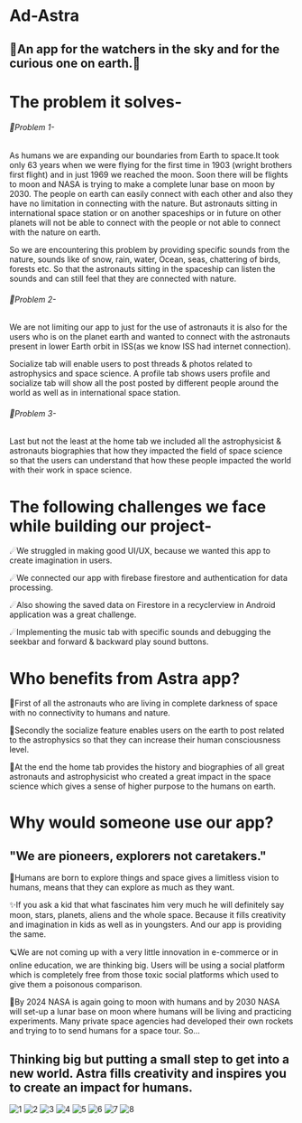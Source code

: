 # Ad-Astra

## 🌠An app for the watchers in the sky and for the curious one on earth.🌠

# The problem it solves-

###### 🚀Problem 1- 

As humans we are expanding our boundaries from Earth to space.It took only 63 years when we were flying for the first time in 1903 (wright brothers first flight) and in just 1969 we reached the moon. Soon there will be flights to moon and NASA is trying to make a complete lunar base on moon by 2030. The people on earth can easily connect with each other and also they have no limitation in connecting with the nature. But astronauts sitting in international space station or on another spaceships or in future on other planets will not be able to connect with the people or not able to connect with the nature on earth.

So we are encountering this problem by providing specific sounds from the nature, sounds like of snow, rain, water, Ocean, seas, chattering of birds, forests etc. So that the astronauts sitting in the spaceship can listen the sounds and can still feel that they are connected with nature.

###### 🚀Problem 2- 

We are not limiting our app to just for the use of astronauts it is also for the users who is on the planet earth and wanted to connect with the astronauts present in lower Earth orbit in ISS(as we know ISS had internet connection).

Socialize tab will enable users to post threads & photos related to astrophysics and space science. A profile tab shows users profile and socialize tab will show all the post posted by different people around the world as well as in international space station.

###### 🚀Problem 3- 

Last but not the least at the home tab we included all the astrophysicist & astronauts biographies that how they impacted the field of space science so that the users can understand that how these people impacted the world with their work in space science.

# The following challenges we face while building our project-
☄We struggled in making good UI/UX, because we wanted this app to create imagination in users.

☄We connected our app with firebase firestore and authentication for data processing.

☄Also showing the saved data on Firestore in a recyclerview in Android application was a great challenge.

☄Implementing the music tab with specific sounds and debugging the seekbar and forward & backward play sound buttons.

# Who benefits from Astra app? 
🌌First of all the astronauts who are living in complete darkness of space with no connectivity to humans and nature.

🌌Secondly the socialize feature enables users on the earth to post related to the astrophysics so that they can increase their human consciousness level.

🌌At the end the home tab provides the history and biographies of all great astronauts and astrophysicist who created a great impact in the space science which gives a sense of higher purpose to the humans on earth.

# Why would someone use our app?

## "We are pioneers, explorers not caretakers." 

🌟Humans are born to explore things and space gives a limitless vision to humans, means that they can explore as much as they want. 

✨If you ask a kid that what fascinates him very much he will definitely say moon, stars, planets, aliens and the whole space. 
Because it fills creativity and imagination in kids as well as in youngsters. And our app is providing the same.

🪐We are not coming up with a very little innovation in e-commerce or in online education, we are thinking big. Users will be using a social platform which is completely free from those toxic social platforms which used to give them a poisonous comparison.

🎇By 2024 NASA is again going to moon with humans and by 2030 NASA will set-up a lunar base on moon where humans will be living and practicing experiments. Many private space agencies had developed their own rockets and trying to to send humans for a space tour. So...

## Thinking big but putting a small step to get into a new world. Astra fills creativity and inspires you to create an impact for humans.


![1](https://user-images.githubusercontent.com/65327113/116789093-caf37280-aaca-11eb-8cd6-e4640ea58fb6.png)
![2](https://user-images.githubusercontent.com/65327113/116789102-d47cda80-aaca-11eb-9016-b55a1442c6c4.png)
![3](https://user-images.githubusercontent.com/65327113/116789104-d5157100-aaca-11eb-8367-c1f933bdfe43.png)
![4](https://user-images.githubusercontent.com/65327113/116789105-d5ae0780-aaca-11eb-9547-5b9cb6d44ae6.png)
![5](https://user-images.githubusercontent.com/65327113/116789106-d6469e00-aaca-11eb-9c3e-149d3440b658.png)
![6](https://user-images.githubusercontent.com/65327113/116789107-d6df3480-aaca-11eb-8af1-e7f5f0aa70d0.png)
![7](https://user-images.githubusercontent.com/65327113/116789109-d777cb00-aaca-11eb-8a36-9944f700cf52.png)
![8](https://user-images.githubusercontent.com/65327113/116789111-d8106180-aaca-11eb-8958-d9502585dddf.png)

